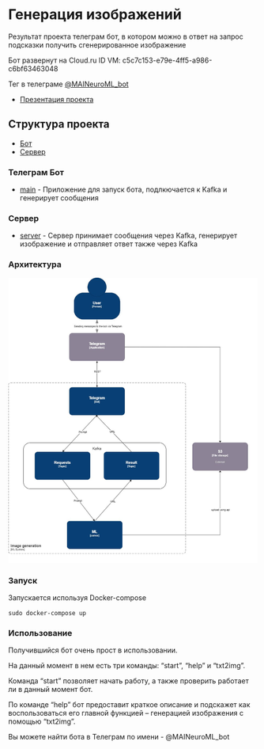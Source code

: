 # Генерация изображений

Результат проекта телеграм бот, в котором можно в ответ на запрос подсказки получить сгенерированное изображение 

Бот развернут на Cloud.ru ID VM: c5c7c153-e79e-4ff5-a986-c6bf63463048

Тег в телеграме [@MAINeuroML_bot](t.me/MAINeuroML_bot) 

- [Презентация проекта](presentation/Prompt2Pic_raw.pdf)

## Структура проекта
- [Бот](#bot)
- [Сервер](#server)

### Телеграм Бот

- [main](/bot/app.py) - Приложение для запуск бота, подлкючается к Kafka и генерирует сообщения


### Сервер

- [server](server/Server.py) - Сервер принимает сообщения через Kafka, генерирует изображение и отправляет ответ также через Kafka

### Архитектура

![Архитектура](Architecture.jpg)

### Запуск

Запускается используя Docker-compose

```
sudo docker-compose up
```

### Использование

Получившийся бот очень прост в использовании.

На данный момент в нем есть  три команды:
 “start”, “help” и “txt2img”. 

Команда “start” позволяет начать работу, а также проверить работает ли в данный момент бот.

По команде “help” бот предоставит краткое описание и подскажет как воспользоваться его главной  функцией – генерацией изображения с помощью “txt2img”.


Вы можете найти бота в Телеграм по имени - @MAINeuroML_bot

